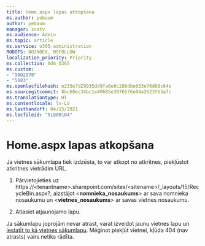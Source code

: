 ```yaml
---
title: Home.aspx lapas atkopšana
ms.author: pebaum
author: pebaum
manager: scotv
ms.audience: Admin
ms.topic: article
ms.service: o365-administration
ROBOTS: NOINDEX, NOFOLLOW
localization_priority: Priority
ms.collection: Adm_O365
ms.custom:
- "9002970"
- "5683"
ms.openlocfilehash: e235e7d29935dd9fa6e0c286dbe053e76d08c64e
ms.sourcegitcommit: 8bc60ec34bc1e40685e3976576e04a2623f63a7c
ms.translationtype: HT
ms.contentlocale: lv-LV
ms.lasthandoff: 04/15/2021
ms.locfileid: "51800104"
---
```

# <a name="recover-the-homeaspx-page"></a>Home.aspx lapas atkopšana

Ja vietnes sākumlapa tiek izdzēsta, to var atkopt no atkritnes, piekļūstot atkritnes vietrādim URL.

1. Pārvietojieties uz https://\<tenantname>.sharepoint.com/sites/\<sitename>/_layouts/15/RecycleBin.aspx?, aizstājot <**nomnieka_nosaukums**> ar sava nomnieka nosaukumu un <**vietnes_nosaukums**> ar savas vietnes nosaukumu.

2. Atlasiet atjaunojamo lapu.

Ja sākumlapu joprojām nevar atrast, varat izveidot jaunu vietnes lapu un [iestatīt to kā vietnes sākumlapu](https://support.microsoft.com/en-gb/office/use-a-different-page-for-your-sharepoint-site-home-page-35a5022c-f84a-455d-985e-c691ab5dfa17?ui=en-us&rs=en-gb&ad=gb). Mēģinot piekļūt vietnei, kļūda 404 (nav atrasts) vairs netiks rādīta.
